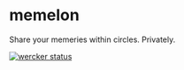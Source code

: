 memelon
=======

Share your memeries within circles. Privately.

[![wercker status](https://app.wercker.com/status/18818587c87d7ca96af256f9714c00f3/m/master "wercker status")](https://app.wercker.com/project/bykey/18818587c87d7ca96af256f9714c00f3)
